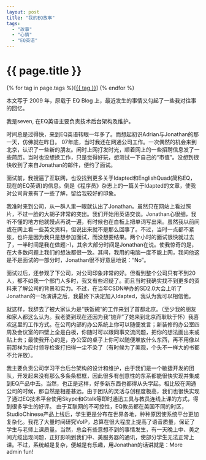 ```yaml
---
layout: post
title: "我的EQ故事"
tags:
  - "故事"
  - "心情"
  - "EQ英语"
---
```


# {{ page.title }}

<div class="tags">
{% for tag in page.tags %}[<a class="tag" href="/tags.html#{{ tag }}">{{ tag }}</a>] {% endfor %}
</div>


本文写于 2009 年，原载于 EQ Blog 上，最近发生的事情又勾起了一些我对往事的回忆。

我是seven, 在EQ英语主要负责技术后台架构及维护。

时间总是过得快，来到EQ英语转眼一年多了。而想起初识Adrian与Jonathan的那一天，仿佛就在昨日。
07年底，当时我还在网通公司工作。一次偶然的机会来到北京，认识了一些新的朋友。闲时上网打发时光，顺着网上的一些招聘信息发了一些简历。当时也没想换工作，只是觉得好玩，想测试一下自己的“市值”。没想到很快收到了来自Jonathan的邮件，便约了面试。

面试前，我搜遍了互联网，也没找到更多关于Idapted和EnglishQuad(简称EQ，现在的EQ英语)的信息。倒是《程序员》杂志上的一篇关于Idapted的文章，使我对公司背景有了一些了解，留给我较好的印象。

我准时来到公司，从一群人里一眼就认出了Jonathan。虽然只在网站上看过照片，不过一脸的大胡子非常的突出。我们开始用英语交谈。Jonathan心很细，我听不懂的地方他就慢点再说一遍，有时候也在白板上把单词写出来。虽然我以前间或在网上看一些英文资料，但说出来就不是那么回事了。不过，当时一点都不紧张，也许是因为我只是想参加面试，而没想要结果。两个小时的面试很快就过去了，一半时间是我在做题:-)，其余大部分时间是Jonathan在说。使我惊奇的是，在大多数问题上我们的想法都很一致。其间，我用的电脑一度不能上网，我问他这是不是面试的一部分时，Jonathan很不好意思地说：“No”。

面试过后，还参观了下公司，对公司印象非常的好。但看到整个公司只有不到20人，都不如我一个部门人多时，我又有些迟疑了。而且当时我确实找不到更多的资料来了解公司的背景和实力。不过，在当年CSDN举办的SD2.0大会上听了Jonathan的一场演讲之后，我最终下决定加入Idapted，我认为我可以相信他。

就这样，我辞去了被大家认为是“铁饭碗”的工作来到了首都北京。（至少我的朋友和家人都这么认为。我老婆到现在还因为我“抛弃”了她来到北京而耿耿于怀）我喜欢这里的工作方式。在公司内部的办公系统上你可以随便发言；新装修的办公室四周及会议室的四壁上全是白板，你随时可以跟同事交流问题，把你的想法画出来或贴上去；最使我开心的是，办公室的桌子上你可以随便堆放什么东西，再不用像以前那样为应付领导检查打扫得一尘不染了（有时候为了美观，个头不一样大的书都不允许放）。

我主要负责公司学习平台后台架构的设计和维护，由于我们是一个敏捷开发的团队，开发起来没有那么多条条框框，因此很多有创意性的东系都能很快实现并集成到EQ产品中去。当然，也正是这样，好多新东西也都得从头学起。相比较在网通公司的时候，那自然是相差甚远。由于团队的灵活与创程度极高，我们也很快实现了通过EQ技术平台使用Skype和Gtalk等即时通迅工具与教员连线上课的方式，得到很多学生的好评。 由于互联网的不可控性，EQ教员都在美国不同的时区，StudioChinese产品上线后，学生更是分布在世界各地，种种原因使系统平台更加复杂化。我花了大量时间研究VoIP，总算在很大程度上提高了语音质量，保证了学生与老师上课质量。当然，总会有些意想不到的事情发生，有一天晚上中、美之间光缆出现问题，正好影响到我们中、美服务器的通讯，使部分学生无法正常上课。不过，系统越是复杂，便越是有乐趣，用Jonathan的话讲就是：More admin fun!
